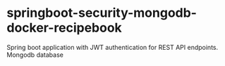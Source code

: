 # springboot-security-mongodb-docker-recipebook
Spring boot application with JWT authentication for REST API endpoints. Mongodb database
